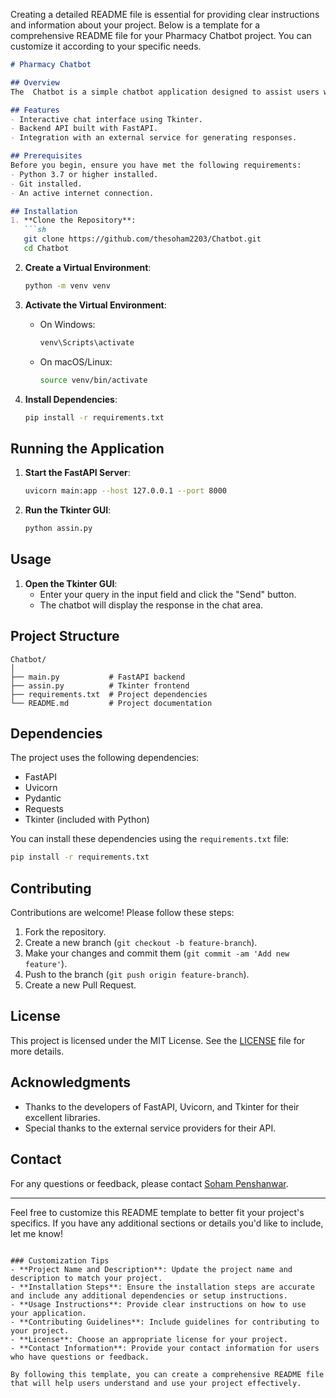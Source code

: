 Creating a detailed README file is essential for providing clear instructions and information about your project. Below is a template for a comprehensive README file for your Pharmacy Chatbot project. You can customize it according to your specific needs.

```markdown
# Pharmacy Chatbot

## Overview
The  Chatbot is a simple chatbot application designed to assist users with queries. It uses FastAPI for the backend and a Tkinter-based GUI for the frontend. The chatbot interacts with an external service to generate responses.

## Features
- Interactive chat interface using Tkinter.
- Backend API built with FastAPI.
- Integration with an external service for generating responses.

## Prerequisites
Before you begin, ensure you have met the following requirements:
- Python 3.7 or higher installed.
- Git installed.
- An active internet connection.

## Installation
1. **Clone the Repository**:
   ```sh
   git clone https://github.com/thesoham2203/Chatbot.git
   cd Chatbot
   ```

2. **Create a Virtual Environment**:
   ```sh
   python -m venv venv
   ```

3. **Activate the Virtual Environment**:
   - On Windows:
     ```sh
     venv\Scripts\activate
     ```
   - On macOS/Linux:
     ```sh
     source venv/bin/activate
     ```

4. **Install Dependencies**:
   ```sh
   pip install -r requirements.txt
   ```

## Running the Application
1. **Start the FastAPI Server**:
   ```sh
   uvicorn main:app --host 127.0.0.1 --port 8000
   ```

2. **Run the Tkinter GUI**:
   ```sh
   python assin.py
   ```

## Usage
1. **Open the Tkinter GUI**:
   - Enter your query in the input field and click the "Send" button.
   - The chatbot will display the response in the chat area.

## Project Structure
```
Chatbot/
│
├── main.py           # FastAPI backend
├── assin.py          # Tkinter frontend
├── requirements.txt  # Project dependencies
└── README.md         # Project documentation
```

## Dependencies
The project uses the following dependencies:
- FastAPI
- Uvicorn
- Pydantic
- Requests
- Tkinter (included with Python)

You can install these dependencies using the `requirements.txt` file:
```sh
pip install -r requirements.txt
```

## Contributing
Contributions are welcome! Please follow these steps:
1. Fork the repository.
2. Create a new branch (`git checkout -b feature-branch`).
3. Make your changes and commit them (`git commit -am 'Add new feature'`).
4. Push to the branch (`git push origin feature-branch`).
5. Create a new Pull Request.

## License
This project is licensed under the MIT License. See the [LICENSE](LICENSE) file for more details.

## Acknowledgments
- Thanks to the developers of FastAPI, Uvicorn, and Tkinter for their excellent libraries.
- Special thanks to the external service providers for their API.

## Contact
For any questions or feedback, please contact [Soham Penshanwar](mailto:soham.penshanwar@example.com).

---

Feel free to customize this README template to better fit your project's specifics. If you have any additional sections or details you'd like to include, let me know!
```

### Customization Tips
- **Project Name and Description**: Update the project name and description to match your project.
- **Installation Steps**: Ensure the installation steps are accurate and include any additional dependencies or setup instructions.
- **Usage Instructions**: Provide clear instructions on how to use your application.
- **Contributing Guidelines**: Include guidelines for contributing to your project.
- **License**: Choose an appropriate license for your project.
- **Contact Information**: Provide your contact information for users who have questions or feedback.

By following this template, you can create a comprehensive README file that will help users understand and use your project effectively.
